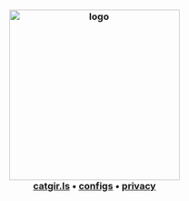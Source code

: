 <div align="center">
	<h3>
		<picture>
			<source media="(prefers-color-scheme: dark)" srcset="https://i.imgur.com/sxR2H0t.png">
			<source media="(prefers-color-scheme: light)" srcset="https://i.imgur.com/jTBbQKX.png">
			<img alt="logo" src="https://i.imgur.com/sxR2H0t.png" width="300px">
		</picture>
		<br>
		<a href="https://catgir.ls">catgir.ls</a> •
		<a href="https://github.com/catgir-ls/.github/tree/main/config">configs</a> •
		<a href="https://github.com/catgir-ls/.github/blob/main/profile/PRIVACY.md">privacy</a>
	</h3>
</div>
